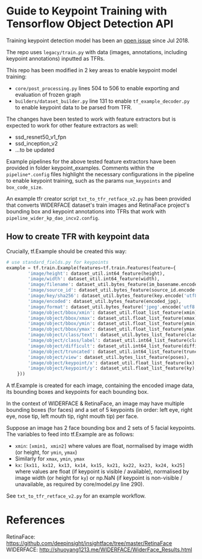 # Guide to Keypoint Training with Tensorflow Object Detection API

Training keypoint detection model has been an [open issue](https://github.com/tensorflow/models/issues/4676) since Jul 2018.

The repo uses `legacy/train.py` with data (images, annotations, including keypoint annotations) inputted as TFRs. 

This repo has been modified in 2 key areas to enable keypoint model training:
* `core/post_processing.py` lines 504 to 506 to enable exporting and evaluation of frozen graph  
* `builders/dataset_builder.py` line 131 to enable `tf_example_decoder.py` to enable keypoint data to be parsed from TFR.

The changes have been tested to work with feature extractors but is expected to work for other feature extractors as well:  
* ssd_resnet50_v1_fpn  
* ssd_inception_v2 
* ...to be updated

Example pipelines for the above tested feature extractors have been provided in folder keypoint_examples.
Comments within the `pipeline*.config` files highlight the necessary configurations in the pipeline to enable keypoint training, such as the params `num_keypoints` and `box_code_size`.

An example tfr creator script `txt_to_tfr_retface_v2.py` has been provided that converts WIDERFACE dataset's train images and RetinaFace project's bounding box and keypoint annotations into TFRs that work with `pipeline_wider_kp_dao_incv2.config`.

## How to create TFR with keypoint data
Crucially, tf.Example should be created this way:
```python
# use standard_fields.py for keypoints
example = tf.train.Example(features=tf.train.Features(feature={
        'image/height': dataset_util.int64_feature(height),
        'image/width': dataset_util.int64_feature(width),
        'image/filename': dataset_util.bytes_feature(im_basename.encode('utf8')),
        'image/source_id': dataset_util.bytes_feature(source_id.encode('utf8')),
        'image/key/sha256': dataset_util.bytes_feature(key.encode('utf8')),
        'image/encoded': dataset_util.bytes_feature(encoded_jpg),
        'image/format': dataset_util.bytes_feature('jpeg'.encode('utf8')),
        'image/object/bbox/xmin': dataset_util.float_list_feature(xmin),
        'image/object/bbox/xmax': dataset_util.float_list_feature(xmax),
        'image/object/bbox/ymin': dataset_util.float_list_feature(ymin),
        'image/object/bbox/ymax': dataset_util.float_list_feature(ymax),
        'image/object/class/text': dataset_util.bytes_list_feature(classes_text),
        'image/object/class/label': dataset_util.int64_list_feature(classes),
        'image/object/difficult': dataset_util.int64_list_feature(difficult_obj),
        'image/object/truncated': dataset_util.int64_list_feature(truncated),
        'image/object/view': dataset_util.bytes_list_feature(poses),
        'image/object/keypoint/x': dataset_util.float_list_feature(kx), # essential for keypoints
        'image/object/keypoint/y': dataset_util.float_list_feature(ky), # essential for keypoints
    }))
```
A tf.Example is created for each image, containing the encoded image data, its bounding boxes and keypoints for each bounding box.

In the context of WIDERFACE & RetinaFace, an image may have multiple bounding boxes (for faces) and a set of 5 keypoints (in order: left eye, right eye, nose tip, left mouth tip, right mouth tip) per face.

Suppose an image has 2 face bounding box and 2 sets of 5 facial keypoints. The variables to feed into tf.Example are as follows:
* `xmin`: `[xmin1, xmin2]` where values are float, normalised by image width (or height, for `ymin`, `ymax`)
* Similarly for `xmax`, `ymin`, `ymax`
* `kx`: `[kx11, kx12, kx13, kx14, kx15, kx21, kx22, kx23, kx24, kx25]` where values are float (if keypoint is visible / available), normalised by image width (or height for `ky`) or np.NaN (if keypoint is non-visible / unavailable, as required by core/model.py line 290).

See `txt_to_tfr_retface_v2.py` for an example workflow.

# References
RetinaFace: https://github.com/deepinsight/insightface/tree/master/RetinaFace
WIDERFACE: http://shuoyang1213.me/WIDERFACE/WiderFace_Results.html 

